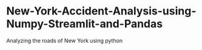 # New-York-Accident-Analysis-using-Numpy-Streamlit-and-Pandas
Analyzing the roads of New York using python
